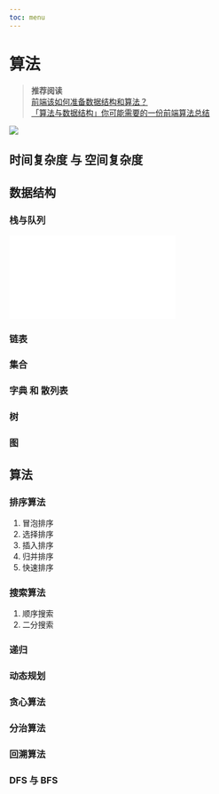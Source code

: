 ```yaml
---
toc: menu
---
```


# 算法

> **推荐阅读**  
> [前端该如何准备数据结构和算法？](https://juejin.cn/post/6844903919722692621)  
> [「算法与数据结构」你可能需要的一份前端算法总结](https://juejin.cn/post/6900698814093459463)

![](https://p6-juejin.byteimg.com/tos-cn-i-k3u1fbpfcp/9cabe509f34e40a28ea46191b72689ec~tplv-k3u1fbpfcp-watermark.awebp)

## 时间复杂度 与 空间复杂度

## 数据结构

### 栈与队列

<embed src="./栈与队列.md#L8-L220"></embed>

### 链表

### 集合

### 字典 和 散列表

### 树

### 图

## 算法

### 排序算法

1. 冒泡排序
2. 选择排序
3. 插入排序
4. 归并排序
5. 快速排序

### 搜索算法

1. 顺序搜索
2. 二分搜索

### 递归

### 动态规划

### 贪心算法

### 分治算法

### 回溯算法

### DFS 与 BFS
